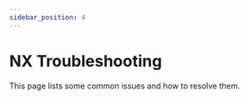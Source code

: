 ```yaml
---
sidebar_position: 4
---
```


# NX Troubleshooting
This page lists some common issues and how to resolve them.

### 